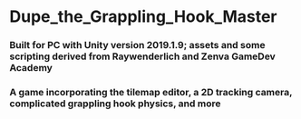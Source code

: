 # Dupe_the_Grappling_Hook_Master

### Built for PC with Unity version 2019.1.9; assets and some scripting derived from Raywenderlich and Zenva GameDev Academy

### A game incorporating the tilemap editor, a 2D tracking camera, complicated grappling hook physics, and more
